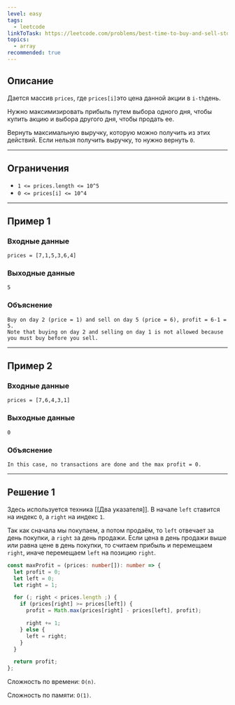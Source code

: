 ```yaml
---
level: easy
tags:
  - leetcode
linkToTask: https://leetcode.com/problems/best-time-to-buy-and-sell-stock/description/
topics:
  - array
recommended: true
---
```

## Описание

Дается массив `prices`, где `prices[i]`это цена данной акции в `i-th`день.

Нужно максимизировать прибыль путем выбора одного дня, чтобы купить акцию и выбора другого дня, чтобы продать ее.

Вернуть максимальную выручку, которую можно получить из этих действий. Если нельзя получить выручку, то нужно вернуть `0`.

---
## Ограничения

- `1 <= prices.length <= 10^5`
- `0 <= prices[i] <= 10^4`

---
## Пример 1

### Входные данные

```
prices = [7,1,5,3,6,4]
```
### Выходные данные

```
5
```
### Объяснение

```
Buy on day 2 (price = 1) and sell on day 5 (price = 6), profit = 6-1 = 5.
Note that buying on day 2 and selling on day 1 is not allowed because you must buy before you sell.
```

---
## Пример 2

### Входные данные

```
prices = [7,6,4,3,1]
```
### Выходные данные

```
0
```
### Объяснение

```
In this case, no transactions are done and the max profit = 0.
```

---
## Решение 1

Здесь используется техника [[Два указателя]]. В начале `left` ставится на индекс `0`, а `right` на индекс `1`. 

Так как сначала мы покупаем, а потом продаём, то `left` отвечает за день покупки, а `right` за день продажи. Если цена в день продажи выше или равна цене в день покупки, то считаем прибыль и перемещаем `right`, иначе перемещаем `left` на позицию `right`.

```typescript
const maxProfit = (prices: number[]): number => {
  let profit = 0;
  let left = 0;
  let right = 1;

  for (; right < prices.length ;) {
    if (prices[right] >= prices[left]) {
      profit = Math.max(prices[right] - prices[left], profit);

      right += 1;
    } else {
      left = right;
    }
  }

  return profit;
};
```

Сложность по времени: `O(n)`.

Сложность по памяти: `O(1)`.
